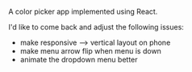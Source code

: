 A color picker app implemented using React.

I'd like to come back and adjust the following issues:
* make responsive --> vertical layout on phone
* make menu arrow flip when menu is down
* animate the dropdown menu better

